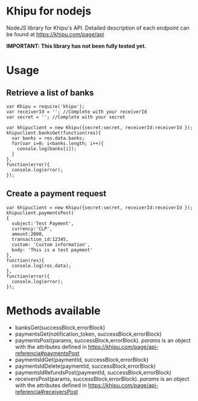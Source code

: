 # Khipu for nodejs

NodeJS library for Khipu's API. Detailed description of each endpoint can be found at https://khipu.com/page/api

__IMPORTANT: This library has not been fully tested yet.__



# Usage

## Retrieve a list of banks

```node
var Khipu = require('khipu');
var receiverId = ''; //Complete with your receiverId
var secret = ''; //Complete with your secret

var khipuclient = new Khipu({secret:secret, receiverId:receiverId });
khipuclient.banksGet(function(res){
  var banks = res.data.banks;
  for(var i=0; i<banks.length; i++){
    console.log(banks[i]);
  }
},
function(error){
  console.log(error);
});
```

## Create a payment request
```node
var khipuclient = new Khipu({secret:secret, receiverId:receiverId });
khipuclient.paymentsPost(
{
  subject:'Test Payment',
  currency:'CLP',
  amount:2000,
  transaction_id:12345,
  custom: 'Custom information',
  body: 'This is a test payment'
},
function(res){
  console.log(res.data);
},
function(error){
  console.log(error);
});
```

# Methods available

* banksGet(successBlock,errorBlock)
* paymentsGet(notification_token, successBlock,errorBlock)
* paymentsPost(params, successBlock,errorBlock). _params_ is an object with the attributes defined in https://khipu.com/page/api-referencia#paymentsPost
* paymentsIdGet(paymentId, successBlock,errorBlock)
* paymentsIdDelete(paymentId, successBlock,errorBlock)
* paymentsIdRefundsPost(paymentId, successBlock,errorBlock)
* receiversPost(params, successBlock,errorBlock). _params_ is an object with the attributes defined in https://khipu.com/page/api-referencia#receiversPost
